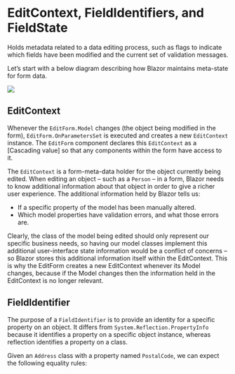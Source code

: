 # EditContext, FieldIdentifiers, and FieldState

Holds metadata related to a data editing process, such as flags to indicate which fields have been modified and the current set of validation messages.

Let’s start with a below diagram describing how Blazor maintains meta-state for form data.


![](https://blogger.googleusercontent.com/img/a/AVvXsEg0y5i62UyRyqzsBNnMMRafHgijAYsk1TaOWb8EuurNU4UyVipPP5ZUgPzOLzdtTjaUuCqPgn657XZpCts-ilqLRhjXpmULNig1msUJIW0imSqBoUY4BhdzJiu_R5KnYsqivOfVCJN02eUsSkUhl2Vv0Fd-I681eJJhmLV8FxLvCzutWRy9vPYv-g8Hnw=w459-h640)


## EditContext

Whenever the  `EditForm.Model`  changes (the object being modified in the form),  `EditForm.OnParametersSet`  is executed and creates a new  `EditContext`  instance. The  `EditForm`  component declares this  `EditContext`  as a  [Cascading value]  so that any components within the form have access to it.

The  `EditContext`  is a form-meta-data holder for the object currently being edited. When editing an object – such as a  `Person`  – in a form, Blazor needs to know additional information about that object in order to give a richer user experience. The additional information held by Blazor tells us:

-   If a specific property of the model has been manually altered.
-   Which model properties have validation errors, and what those errors are.

Clearly, the class of the model being edited should only represent our specific business needs, so having our model classes implement this additional user-interface state information would be a conflict of concerns – so Blazor stores this additional information itself within the EditContext. This is why the EditForm creates a new EditContext whenever its Model changes, because if the Model changes then the information held in the EditContext is no longer relevant.

## FieldIdentifier

The purpose of a  `FieldIdentifier`  is to provide an identity for a specific property on an object. It differs from  `System.Reflection.PropertyInfo`  because it identifies a property on a specific object instance, whereas reflection identifies a property on a class.

Given an  `Address`  class with a property named  `PostalCode`, we can expect the following equality rules:
<!--stackedit_data:
eyJoaXN0b3J5IjpbLTU2NjcxMjY3MywtMjA4OTAxMjg0MiwxNj
UxNDc5ODUwXX0=
-->